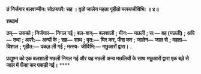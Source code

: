 **तं निर्जगार बलवान्मीन: सोऽप्यपरै: सह ।** **वृतो जालेन महता गृहीतो मत्स्यजीविभि: ॥ ४॥** 

**शब्दार्थ** 

**तम्—** **उसको** **; निर्जगार—** **निगल गई** **; बल-वान्—** **बलशाली** **; मीन:—** **मछली** **; स:—** **वह (मछली)** **; अपि—** **तथा** **; अपरै:—** **अन्यों के** **; सह—** **साथ** **; वृत:—** **घिर कर, फँस कर** **; जालेन—** **जाल से** **; महता—** **विशाल** **; गृहीत:—** **पकड़ ली गई** **; मत्स्य-** **जीविभि:—** **मछुआरों द्वारा।** **.** 

**प्रद्युश्न को एक बलशाली मछली निगल गई और यह मछली अन्य मछलियों के साथ** **मछुआरों द्वारा एक बड़े से जाल में फँसा कर पकड़ी गई।** **** 